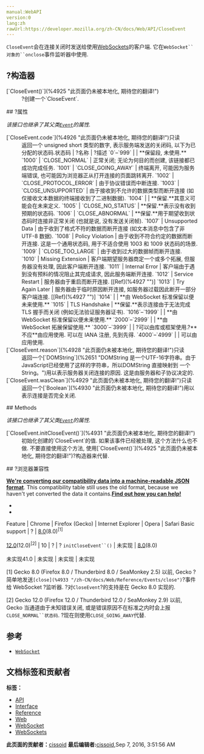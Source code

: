 ```yaml
---
manual:WebAPI
version:0
lang:zh
rawUrl:https://developer.mozilla.org/zh-CN/docs/Web/API/CloseEvent
---
```






`CloseEvent`会在连接关闭时发送给使用[WebSockets](%4924 "WebSockets: WebSocket is a protocol that allows for a persistent TCP connection between server and client so they can exchange data at any time.")的客户端. 它在`WebSocket``对象的``onclose`事件监听器中使用.


## ?构造器<a name="构造器"></a>
<dl><dt>[`CloseEvent()`](%4925 "此页面仍未被本地化, 期待您的翻译!")</dt><dd>?创建一个`CloseEvent`.</dd></dl>
## ?属性<a name="属性"></a>


<em>该接口也继承了其父类[`Event`](%2693 "此页面仍未被本地化, 期待您的翻译!")的属性.</em>

<dl><dt>[`CloseEvent.code`](%4926 "此页面仍未被本地化, 期待您的翻译!")只读</dt><dd>返回一个 unsigned short 类型的数字, 表示服务端发送的关闭码, 以下为已分配的状态码.状态码 | ?名称 | ?描述 
`0`–`999` |  | **保留段, 未使用.** 
`1000` | `CLOSE_NORMAL` | 正常关闭; 无论为何目的而创建, 该链接都已成功完成任务. 
`1001` | `CLOSE_GOING_AWAY` | 终端离开, 可能因为服务端错误, 也可能因为浏览器正从打开连接的页面跳转离开. 
`1002` | `CLOSE_PROTOCOL_ERROR` | 由于协议错误而中断连接. 
`1003` | `CLOSE_UNSUPPORTED` | 由于接收到不允许的数据类型而断开连接 (如仅接收文本数据的终端接收到了二进制数据). 
`1004` |  | **保留.**其意义可能会在未来定义. 
`1005` | `CLOSE_NO_STATUS` | **保留.**表示没有收到预期的状态码. 
`1006` | `CLOSE_ABNORMAL` | **保留.**用于期望收到状态码时连接非正常关闭 (也就是说, 没有发送关闭帧). 
`1007` | Unsupported Data | 由于收到了格式不符的数据而断开连接 (如文本消息中包含了非 UTF-8 数据). 
`1008` | Policy Violation | 由于收到不符合约定的数据而断开连接. 这是一个通用状态码, 用于不适合使用 1003 和 1009 状态码的场景. 
`1009` | `CLOSE_TOO_LARGE` | 由于收到过大的数据帧而断开连接. 
`1010` | Missing Extension | 客户端期望服务器商定一个或多个拓展, 但服务器没有处理, 因此客户端断开连接. 
`1011` | Internal Error | 客户端由于遇到没有预料的情况阻止其完成请求, 因此服务端断开连接. 
`1012` | Service Restart | 服务器由于重启而断开连接. [[Ref](%4927 "")] 
`1013` | Try Again Later | 服务器由于临时原因断开连接, 如服务器过载因此断开一部分客户端连接. [[Ref](%4927 "")] 
`1014` |  | **由 WebSocket 标准保留以便未来使用.** 
`1015` | TLS Handshake | **保留.**表示连接由于无法完成 TLS 握手而关闭 (例如无法验证服务器证书). 
`1016`–`1999` |  | **由 WebSocket 标准保留以便未来使用.** 
`2000`–`2999` |  | **由 WebSocket 拓展保留使用.** 
`3000`–`3999` |  | ?可以由库或框架使用.?**不应**由应用使用. 可以在 IANA 注册, 先到先得. 
`4000`–`4999` |  | 可以由应用使用. 

</dd><dt>[`CloseEvent.reason`](%4928 "此页面仍未被本地化, 期待您的翻译!")只读</dt><dd>返回一个[`DOMString`](%2651 "DOMString 是一个UTF-16字符串。由于JavaScript已经使用了这样的字符串，所以DOMString 直接映射到 一个String。")用以表示服务器关闭连接的原因. 这是由服务器和子协议决定的.</dd><dt>[`CloseEvent.wasClean`](%4929 "此页面仍未被本地化, 期待您的翻译!")只读</dt><dd>返回一个[`Boolean`](%4930 "此页面仍未被本地化, 期待您的翻译!")用以表示连接是否完全关闭.</dd></dl>
## Methods<a name="Methods"></a>


<em>该接口也继承了其父类[`Event`](%2693 "此页面仍未被本地化, 期待您的翻译!")的属性.</em>

<dl><dt>[`CloseEvent.initCloseEvent()`](%4931 "此页面仍未被本地化, 期待您的翻译!")<i></i><i></i></dt><dd>初始化创建的`CloseEvent`的值. 如果该事件已经被处理, 这个方法什么也不做. 不要直接使用这个方法, 使用[`CloseEvent()`](%4925 "此页面仍未被本地化, 期待您的翻译!")?构造器来代替.</dd></dl>
## ?浏览器兼容性<a name="浏览器兼容性"></a>


**[We&#39;re converting our compatibility data into a machine-readable JSON format](%3344 "")**. This compatibility table still uses the old format, because we haven&#39;t yet converted the data it contains.**[Find out how you can help!](%3392 "")**


* 
* 
Feature | Chrome | Firefox (Gecko) | Internet Explorer | Opera | Safari 
Basic support | ? | [8.0](%4162 "Released on 2011-11-08.")(8.0)<sup>[1]</sup><br></br>[12.0](%4932 "Released on 2012-04-24.")(12.0)<sup>[2]</sup> | 10 | ? | ? 
`initCloseEvent``()`<i></i> | 未实现 | [8.0](%4162 "Released on 2011-11-08.")(8.0)<br></br>未实现41.0 | 未实现 | 未实现 | 未实现 





[1] Gecko 8.0 (Firefox 8.0 / Thunderbird 8.0 / SeaMonkey 2.5) 以前, Gecko ?简单地发送`[close](%4933 "/zh-CN/docs/Web/Reference/Events/close")`?事件给 WebSocket ?监听器. ?对`CloseEvent`?的支持是在 Gecko 8.0 实现的.



[2] Gecko 12.0 (Firefox 12.0 / Thunderbird 12.0 / SeaMonkey 2.9) 以前, Gecko 当通道由于未知错误关闭, 或是错误原因不在标准之内时会上报`CLOSE_NORMAL``状态码`. ?现在则使用`CLOSE_GOING_AWAY`代替.


## 参考<a name="参考"></a>

* [`WebSocket`](%4934 "")



## 文档标签和贡献者
**标签：**
* [API](%50 "")
* [Interface](%3380 "")
* [Reference](%3381 "")
* [Web](%119 "")
* [WebSocket](%4935 "")
* [WebSockets](%4936 "")

**此页面的贡献者：**[cissoid](%4937 "")
**最后编辑者:**[cissoid](%4937 ""),<time>Sep 7, 2016, 3:51:56 AM</time>


